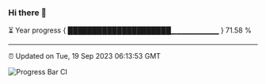 ### Hi there 👋

⏳ Year progress { █████████████████████▁▁▁▁▁▁▁▁▁ } 71.58 %

---

⏰ Updated on Tue, 19 Sep 2023 06:13:53 GMT

![Progress Bar CI](https://github.com/liununu/liununu/workflows/Progress%20Bar%20CI/badge.svg)
